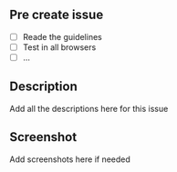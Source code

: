 ## Pre create issue
- [ ] Reade the guidelines
- [ ] Test in all browsers
- [ ] ...

## Description
Add all the descriptions here for this issue

## Screenshot
Add screenshots here if needed
